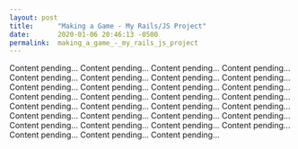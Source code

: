```yaml
---
layout: post
title:      "Making a Game - My Rails/JS Project"
date:       2020-01-06 20:46:13 -0500
permalink:  making_a_game_-_my_rails_js_project
---
```



Content pending... Content pending... Content pending... Content pending... Content pending... Content pending... Content pending... Content pending... Content pending... Content pending... Content pending... Content pending... Content pending... Content pending... Content pending... Content pending... Content pending... Content pending... Content pending... Content pending... Content pending... Content pending... Content pending... Content pending... Content pending... Content pending... Content pending... Content pending... Content pending... Content pending... Content pending... 
